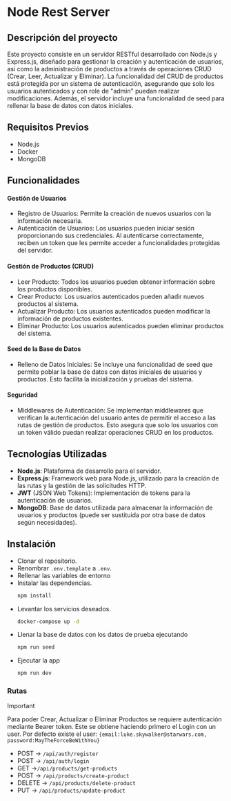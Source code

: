 # Node Rest Server

## Descripción del proyecto

Este proyecto consiste en un servidor RESTful desarrollado con Node.js y Express.js, diseñado para gestionar la creación y autenticación de usuarios, así como la administración de productos a través de operaciones CRUD (Crear, Leer, Actualizar y Eliminar). La funcionalidad del CRUD de productos está protegida por un sistema de autenticación, asegurando que solo los usuarios autenticados y con role de "admin" puedan realizar modificaciones. Además, el servidor incluye una funcionalidad de seed para rellenar la base de datos con datos iniciales.

## Requisitos Previos

- Node.js 
- Docker
- MongoDB

## Funcionalidades
#### Gestión de Usuarios
- Registro de Usuarios: Permite la creación de nuevos usuarios con la información necesaria.
- Autenticación de Usuarios: Los usuarios pueden iniciar sesión proporcionando sus credenciales. Al autenticarse correctamente, reciben un token que les permite acceder a funcionalidades protegidas del servidor.

#### Gestión de Productos (CRUD)
- Leer Producto: Todos los usuarios pueden obtener información sobre los productos disponibles.
- Crear Producto: Los usuarios autenticados pueden añadir nuevos productos al sistema.
- Actualizar Producto: Los usuarios autenticados pueden modificar la información de productos existentes.
- Eliminar Producto: Los usuarios autenticados pueden eliminar productos del sistema.

#### Seed de la Base de Datos
- Relleno de Datos Iniciales: Se incluye una funcionalidad de seed que permite poblar la base de datos con datos iniciales de usuarios y productos. Esto facilita la inicialización y pruebas del sistema.

#### Seguridad
- Middlewares de Autenticación: Se implementan middlewares que verifican la autenticación del usuario antes de permitir el acceso a las rutas de gestión de productos. Esto asegura que solo los usuarios con un token válido puedan realizar operaciones CRUD en los productos.

## Tecnologías Utilizadas
- **Node.js**: Plataforma de desarrollo para el servidor.
- **Express.js**: Framework web para Node.js, utilizado para la creación de las rutas y la gestión de las solicitudes HTTP.
- **JWT** (JSON Web Tokens): Implementación de tokens para la autenticación de usuarios.
- **MongoDB**: Base de datos utilizada para almacenar la información de usuarios y productos (puede ser sustituida por otra base de datos según necesidades).


## Instalación
- Clonar el repositorio.
- Renombrar `.env.template` a `.env`.
- Rellenar las variables de entorno
- Instalar las dependencias.
  ```bash
  npm install
  ```
- Levantar los servicios deseados.
  ```bash
  docker-compose up -d
  ```
- Llenar la base de datos con los datos de prueba ejecutando
  ```bash
  npm run seed
  ```
- Ejecutar la app
  ```bash
  npm run dev
  ```


### Rutas

> [!IMPORTANT]  
> Para poder Crear, Actualizar o Eliminar Productos se requiere autenticación mediante Bearer token. Este se obtiene haciendo primero el Login con un user. Por defecto existe el user:  `{email:luke.skywalker@starwars.com, password:MayTheForceBeWithYou}`


- POST -> `/api/auth/register`
- POST -> `/api/auth/login`
- GET ->`/api/products/get-products`
- POST -> `/api/products/create-product`
- DELETE -> `/api/products/delete-product`
- PUT -> `/api/products/update-product`




